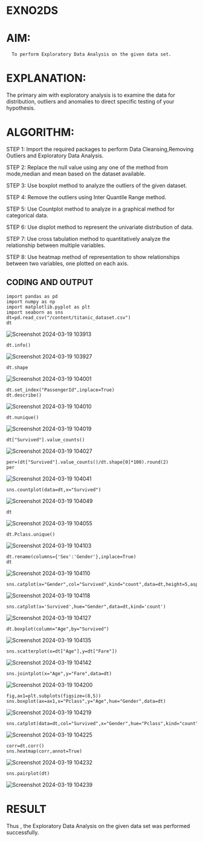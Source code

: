 # EXNO2DS
# AIM:
      To perform Exploratory Data Analysis on the given data set.
      
# EXPLANATION:
  The primary aim with exploratory analysis is to examine the data for distribution, outliers and anomalies to direct specific testing of your hypothesis.
  
# ALGORITHM:
STEP 1: Import the required packages to perform Data Cleansing,Removing Outliers and Exploratory Data Analysis.

STEP 2: Replace the null value using any one of the method from mode,median and mean based on the dataset available.

STEP 3: Use boxplot method to analyze the outliers of the given dataset.

STEP 4: Remove the outliers using Inter Quantile Range method.

STEP 5: Use Countplot method to analyze in a graphical method for categorical data.

STEP 6: Use displot method to represent the univariate distribution of data.

STEP 7: Use cross tabulation method to quantitatively analyze the relationship between multiple variables.

STEP 8: Use heatmap method of representation to show relationships between two variables, one plotted on each axis.

## CODING AND OUTPUT
```
import pandas as pd
import numpy as np
import matplotlib.pyplot as plt
import seaborn as sns
dt=pd.read_csv("/content/titanic_dataset.csv")
dt
```
![Screenshot 2024-03-19 103913](https://github.com/VISHVA12300/EXNO2DS/assets/119404426/fb5d6327-bc70-4d26-b021-9e30a98e2cdf)

```
dt.info()
```
![Screenshot 2024-03-19 103927](https://github.com/VISHVA12300/EXNO2DS/assets/119404426/95297af0-30db-438e-b64a-ab63a968a3ee)


```
dt.shape
```
![Screenshot 2024-03-19 104001](https://github.com/VISHVA12300/EXNO2DS/assets/119404426/ee1bacfc-0c43-4bab-96b3-21c59c6f61d2)

```
dt.set_index("PassengerId",inplace=True)
dt.describe()
```
![Screenshot 2024-03-19 104010](https://github.com/VISHVA12300/EXNO2DS/assets/119404426/3b35763f-ab40-4e7f-9ff1-3167c8b7dca8)


```
dt.nunique()
```
![Screenshot 2024-03-19 104019](https://github.com/VISHVA12300/EXNO2DS/assets/119404426/8ac159f5-4c68-4b3a-abe5-3851d4b43ffd)


```
dt["Survived"].value_counts()
```
![Screenshot 2024-03-19 104027](https://github.com/VISHVA12300/EXNO2DS/assets/119404426/f5229779-5563-4180-bf40-e0e34569cfe2)

```
per=(dt["Survived"].value_counts()/dt.shape[0]*100).round(2)
per
```
![Screenshot 2024-03-19 104041](https://github.com/VISHVA12300/EXNO2DS/assets/119404426/b22fb34e-c689-411c-a5d8-51613fea02ea)



```
sns.countplot(data=dt,x="Survived")
```
![Screenshot 2024-03-19 104049](https://github.com/VISHVA12300/EXNO2DS/assets/119404426/0bc1810b-d963-45ee-8aea-396fcff46f54)



```
dt
```

![Screenshot 2024-03-19 104055](https://github.com/VISHVA12300/EXNO2DS/assets/119404426/e72a36d7-864a-4860-a196-7d1f9efe5e54)



```
dt.Pclass.unique()
```

![Screenshot 2024-03-19 104103](https://github.com/VISHVA12300/EXNO2DS/assets/119404426/77dee020-b47f-4200-adc9-dfa838c61983)


```
dt.rename(columns={'Sex':'Gender'},inplace=True)
dt
```

![Screenshot 2024-03-19 104110](https://github.com/VISHVA12300/EXNO2DS/assets/119404426/f6b3dd35-d2bd-46f2-8acf-e2cabb514635)


```
sns.catplot(x="Gender",col="Survived",kind="count",data=dt,height=5,aspect=.7)
```

![Screenshot 2024-03-19 104118](https://github.com/VISHVA12300/EXNO2DS/assets/119404426/3cb5904c-6eb6-4471-902b-eabd859bf0c1)


```
sns.catplot(x='Survived',hue="Gender",data=dt,kind='count')
```

![Screenshot 2024-03-19 104127](https://github.com/VISHVA12300/EXNO2DS/assets/119404426/ab6ea156-e9eb-408b-8456-1b3cde03adb4)


```
dt.boxplot(column="Age",by="Survived")
```

![Screenshot 2024-03-19 104135](https://github.com/VISHVA12300/EXNO2DS/assets/119404426/04c4aac0-e3ef-4b0c-859b-206a0535a828)


```
sns.scatterplot(x=dt["Age"],y=dt["Fare"])
```

![Screenshot 2024-03-19 104142](https://github.com/VISHVA12300/EXNO2DS/assets/119404426/aea374f8-5f53-4745-9691-29dfb07c55b2)


```
sns.jointplot(x="Age",y="Fare",data=dt)
```

![Screenshot 2024-03-19 104200](https://github.com/VISHVA12300/EXNO2DS/assets/119404426/0467c4a0-f502-4a68-94b1-640f8f4166e9)


```
fig,ax1=plt.subplots(figsize=(8,5))
sns.boxplot(ax=ax1,x="Pclass",y="Age",hue="Gender",data=dt)
```

![Screenshot 2024-03-19 104219](https://github.com/VISHVA12300/EXNO2DS/assets/119404426/e7c0dd46-082d-442c-ba26-b307471c7a80)


```
sns.catplot(data=dt,col="Survived",x="Gender",hue="Pclass",kind="count")
```

![Screenshot 2024-03-19 104225](https://github.com/VISHVA12300/EXNO2DS/assets/119404426/869d53b4-5566-4563-a1d6-8528fe0a0b51)



```
corr=dt.corr()
sns.heatmap(corr,annot=True)
```

![Screenshot 2024-03-19 104232](https://github.com/VISHVA12300/EXNO2DS/assets/119404426/fb409972-abff-4d13-9c2f-da7bd10c402c)



```
sns.pairplot(dt)
```

![Screenshot 2024-03-19 104239](https://github.com/VISHVA12300/EXNO2DS/assets/119404426/c1227d7a-90c7-43c0-9328-2bcae51ef474)


# RESULT
Thus , the Exploratory Data Analysis on the given data set was performed successfully.
